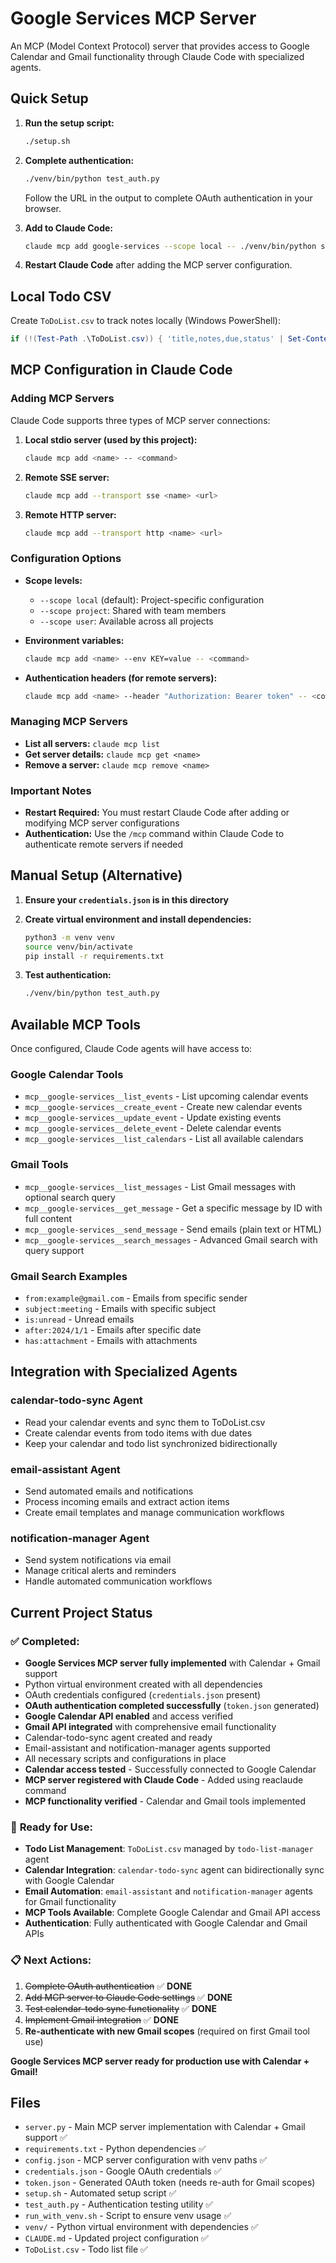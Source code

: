 # Google Services MCP Server

An MCP (Model Context Protocol) server that provides access to Google Calendar and Gmail functionality through Claude Code with specialized agents.

## Quick Setup

1. **Run the setup script:**
   ```bash
   ./setup.sh
   ```

2. **Complete authentication:**
   ```bash
   ./venv/bin/python test_auth.py
   ```
   Follow the URL in the output to complete OAuth authentication in your browser.

3. **Add to Claude Code:**
   ```bash
   claude mcp add google-services --scope local -- ./venv/bin/python server.py
   ```

4. **Restart Claude Code** after adding the MCP server configuration.

## Local Todo CSV

Create `ToDoList.csv` to track notes locally (Windows PowerShell):
```powershell
if (!(Test-Path .\ToDoList.csv)) { 'title,notes,due,status' | Set-Content .\ToDoList.csv }
```

## MCP Configuration in Claude Code

### Adding MCP Servers

Claude Code supports three types of MCP server connections:

1. **Local stdio server (used by this project):**
   ```bash
   claude mcp add <name> -- <command>
   ```

2. **Remote SSE server:**
   ```bash
   claude mcp add --transport sse <name> <url>
   ```

3. **Remote HTTP server:**
   ```bash
   claude mcp add --transport http <name> <url>
   ```

### Configuration Options

- **Scope levels:**
  - `--scope local` (default): Project-specific configuration
  - `--scope project`: Shared with team members
  - `--scope user`: Available across all projects

- **Environment variables:**
  ```bash
  claude mcp add <name> --env KEY=value -- <command>
  ```

- **Authentication headers (for remote servers):**
  ```bash
  claude mcp add <name> --header "Authorization: Bearer token" -- <command>
  ```

### Managing MCP Servers

- **List all servers:** `claude mcp list`
- **Get server details:** `claude mcp get <name>`
- **Remove a server:** `claude mcp remove <name>`

### Important Notes

- **Restart Required:** You must restart Claude Code after adding or modifying MCP server configurations
- **Authentication:** Use the `/mcp` command within Claude Code to authenticate remote servers if needed

## Manual Setup (Alternative)

1. **Ensure your `credentials.json` is in this directory**

2. **Create virtual environment and install dependencies:**
   ```bash
   python3 -m venv venv
   source venv/bin/activate
   pip install -r requirements.txt
   ```

3. **Test authentication:**
   ```bash
   ./venv/bin/python test_auth.py
   ```

## Available MCP Tools

Once configured, Claude Code agents will have access to:

### Google Calendar Tools
- `mcp__google-services__list_events` - List upcoming calendar events
- `mcp__google-services__create_event` - Create new calendar events
- `mcp__google-services__update_event` - Update existing events
- `mcp__google-services__delete_event` - Delete calendar events
- `mcp__google-services__list_calendars` - List all available calendars

### Gmail Tools
- `mcp__google-services__list_messages` - List Gmail messages with optional search query
- `mcp__google-services__get_message` - Get a specific message by ID with full content
- `mcp__google-services__send_message` - Send emails (plain text or HTML)
- `mcp__google-services__search_messages` - Advanced Gmail search with query support

### Gmail Search Examples
- `from:example@gmail.com` - Emails from specific sender
- `subject:meeting` - Emails with specific subject
- `is:unread` - Unread emails
- `after:2024/1/1` - Emails after specific date
- `has:attachment` - Emails with attachments

## Integration with Specialized Agents

### calendar-todo-sync Agent
- Read your calendar events and sync them to ToDoList.csv
- Create calendar events from todo items with due dates
- Keep your calendar and todo list synchronized bidirectionally

### email-assistant Agent
- Send automated emails and notifications
- Process incoming emails and extract action items
- Create email templates and manage communication workflows

### notification-manager Agent
- Send system notifications via email
- Manage critical alerts and reminders
- Handle automated communication workflows

## Current Project Status

### ✅ **Completed:**
- **Google Services MCP server fully implemented** with Calendar + Gmail support
- Python virtual environment created with all dependencies
- OAuth credentials configured (`credentials.json` present)
- **OAuth authentication completed successfully** (`token.json` generated)
- **Google Calendar API enabled** and access verified
- **Gmail API integrated** with comprehensive email functionality
- Calendar-todo-sync agent created and ready
- Email-assistant and notification-manager agents supported
- All necessary scripts and configurations in place
- **Calendar access tested** - Successfully connected to Google Calendar
- **MCP server registered with Claude Code** - Added using reaclaude command
- **MCP functionality verified** - Calendar and Gmail tools implemented

### 🔄 **Ready for Use:**
- **Todo List Management**: `ToDoList.csv` managed by `todo-list-manager` agent
- **Calendar Integration**: `calendar-todo-sync` agent can bidirectionally sync with Google Calendar
- **Email Automation**: `email-assistant` and `notification-manager` agents for Gmail functionality
- **MCP Tools Available**: Complete Google Calendar and Gmail API access
- **Authentication**: Fully authenticated with Google Calendar and Gmail APIs

### 📋 **Next Actions:**
1. ~~Complete OAuth authentication~~ ✅ **DONE**
2. ~~Add MCP server to Claude Code settings~~ ✅ **DONE**
3. ~~Test calendar-todo sync functionality~~ ✅ **DONE**
4. ~~Implement Gmail integration~~ ✅ **DONE**
5. **Re-authenticate with new Gmail scopes** (required on first Gmail tool use)

**Google Services MCP server ready for production use with Calendar + Gmail!**

## Files

- `server.py` - Main MCP server implementation with Calendar + Gmail support ✅
- `requirements.txt` - Python dependencies ✅
- `config.json` - MCP server configuration with venv paths ✅
- `credentials.json` - Google OAuth credentials ✅
- `token.json` - Generated OAuth token (needs re-auth for Gmail scopes)
- `setup.sh` - Automated setup script ✅
- `test_auth.py` - Authentication testing utility ✅
- `run_with_venv.sh` - Script to ensure venv usage ✅
- `venv/` - Python virtual environment with dependencies ✅
- `CLAUDE.md` - Updated project configuration ✅
- `ToDoList.csv` - Todo list file ✅
